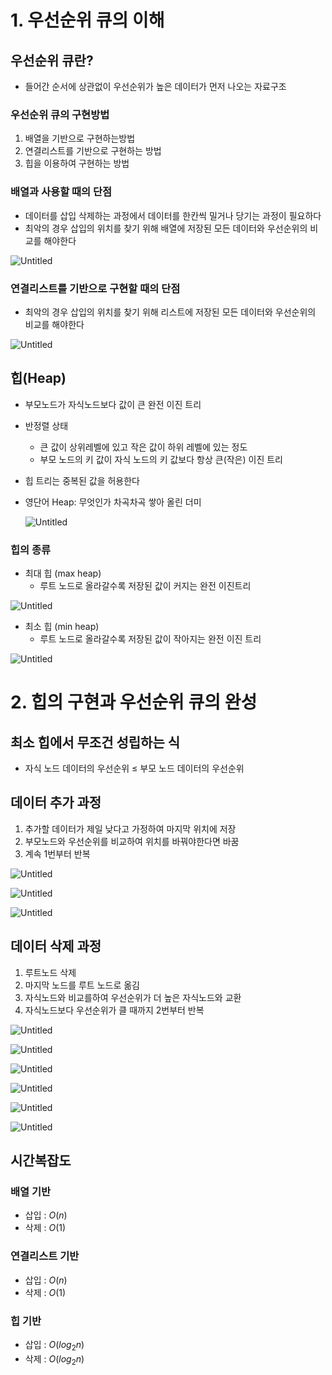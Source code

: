 # 1. 우선순위 큐의 이해

## 우선순위 큐란?

- 들어간 순서에 상관없이 우선순위가 높은 데이터가 먼저 나오는 자료구조

### 우선순위 큐의 구현방법

1. 배열을 기반으로 구현하는방법
2. 연결리스트를 기반으로 구현하는 방법
3. 힙을 이용하여 구현하는 방법

### 배열과 사용할 때의 단점

- 데이터를 삽입 삭제하는 과정에서 데이터를 한칸씩 밀거나 당기는 과정이 필요하다
- 최악의 경우 삽입의 위치를 찾기 위해 배열에 저장된 모든 데이터와 우선순위의 비교를 해야한다

![Untitled](https://s3-us-west-2.amazonaws.com/secure.notion-static.com/5529828b-b5db-457e-b754-b65fae5681b0/Untitled.png)

### 연결리스트를 기반으로 구현할 때의 단점

- 최악의 경우 삽입의 위치를 찾기 위해 리스트에 저장된 모든 데이터와 우선순위의 비교를 해야한다

![Untitled](https://s3-us-west-2.amazonaws.com/secure.notion-static.com/652cfbbd-8058-48dc-a957-967bf67129cd/Untitled.png)

## 힙(Heap)

- 부모노드가 자식노드보다 값이 큰 완전 이진 트리
- 반정렬 상태
    - 큰 값이 상위레벨에 있고 작은 값이 하위 레벨에 있는 정도
    - 부모 노드의 키 값이 자식 노드의 키 값보다 항상 큰(작은) 이진 트리
- 힙 트리는 중복된 값을 허용한다
- 영단어 Heap: 무엇인가 차곡차곡 쌓아 올린 더미
    
    ![Untitled](https://s3-us-west-2.amazonaws.com/secure.notion-static.com/c50c8dbc-6b8a-4baf-80fc-1d6a6db7f030/Untitled.png)
    

### 힙의 종류

- 최대 힙 (max heap)
    - 루트 노드로 올라갈수록 저장된 값이 커지는 완전 이진트리

![Untitled](https://s3-us-west-2.amazonaws.com/secure.notion-static.com/e1b1a76e-e8b1-476a-baf3-38078907b79a/Untitled.png)

- 최소 힙 (min heap)
    - 루트 노드로 올라갈수록 저장된 값이 작아지는 완전 이진 트리

![Untitled](https://s3-us-west-2.amazonaws.com/secure.notion-static.com/b53bea67-5a30-47ee-b9db-ac034f3e912c/Untitled.png)

# 2. 힙의 구현과 우선순위 큐의 완성

## 최소 힙에서 무조건 성립하는 식

- 자식 노드 데이터의 우선순위 ≤ 부모 노드 데이터의 우선순위

## 데이터 추가 과정

1. 추가할 데이터가 제일 낮다고 가정하여 마지막 위치에 저장
2. 부모노드와 우선순위를 비교하여 위치를 바꿔야한다면 바꿈
3. 계속 1번부터 반복

![Untitled](https://s3-us-west-2.amazonaws.com/secure.notion-static.com/3db3a4e8-1ebc-48e8-bd80-6fd40d2a8d87/Untitled.png)

![Untitled](https://s3-us-west-2.amazonaws.com/secure.notion-static.com/6cb7a3ca-56ff-42b9-9af8-e57f2b065a69/Untitled.png)

![Untitled](https://s3-us-west-2.amazonaws.com/secure.notion-static.com/a13a8fd0-5a4a-425c-bd84-fbe99fb37380/Untitled.png)

## 데이터 삭제 과정

1. 루트노드 삭제
2. 마지막 노드를 루트 노드로 옮김
3. 자식노드와 비교를하여 우선순위가 더 높은 자식노드와 교환
4. 자식노드보다 우선순위가 클 때까지 2번부터 반복

![Untitled](https://s3-us-west-2.amazonaws.com/secure.notion-static.com/7b37aee3-24f0-49c1-a697-d1f9c453f0a4/Untitled.png)

![Untitled](https://s3-us-west-2.amazonaws.com/secure.notion-static.com/3a490184-3d60-4195-836a-e899bb8a18d2/Untitled.png)

![Untitled](https://s3-us-west-2.amazonaws.com/secure.notion-static.com/ef816bb4-9074-4abe-9b82-b21d8bbed5b5/Untitled.png)

![Untitled](https://s3-us-west-2.amazonaws.com/secure.notion-static.com/e336c149-94f6-4436-b12b-3393609d4eaa/Untitled.png)

![Untitled](https://s3-us-west-2.amazonaws.com/secure.notion-static.com/b5c8d422-0663-4f60-9075-90cd25e11cea/Untitled.png)

![Untitled](https://s3-us-west-2.amazonaws.com/secure.notion-static.com/abd21538-d90d-4709-9cc8-0187ef70dacd/Untitled.png)

## 시간복잡도

### 배열 기반

- 삽입 : $O(n)$
- 삭제 : $O(1)$

### 연결리스트 기반

- 삽입 : $O(n)$
- 삭제 : $O(1)$

### 힙 기반

- 삽입 : $O$($log_2n$)
- 삭제 : $O$($log_2n$)